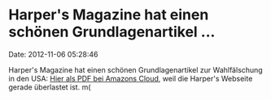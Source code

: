 Harper\'s Magazine hat einen schönen Grundlagenartikel \...
===========================================================

Date: 2012-11-06 05:28:46

Harper\'s Magazine hat einen schönen Grundlagenartikel zur Wahlfälschung
in den USA: [Hier als PDF bei Amazons
Cloud](http://harpers-archive.s3.amazonaws.com/harpers-archive/2012/11/pdf/HarpersMagazine-2012-11-0084140.pdf?AWSAccessKeyId=AKIAJXATU3VRJAAA66RA&Expires=1352163883&Signature=sIxp83KT7Aqc87rciEKn5UFyUVw%3D),
weil die Harper\'s Webseite gerade überlastet ist. m(
